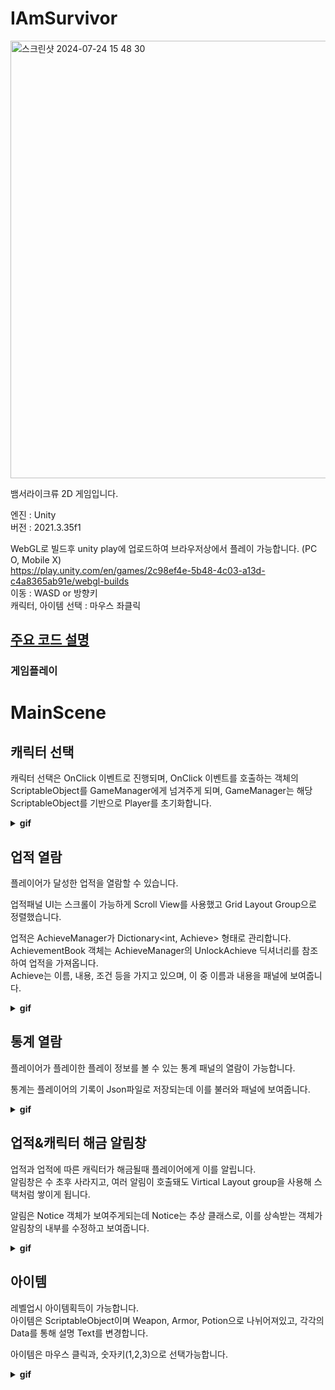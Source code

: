 # IAmSurvivor

<img width="700" alt="스크린샷 2024-07-24 15 48 30" src="https://github.com/user-attachments/assets/6bc7ca81-ba8b-43a9-b200-a924d9185477">

뱀서라이크류 2D 게임입니다.

엔진 : Unity  
버전 : 2021.3.35f1  

WebGL로 빌드후 unity play에 업로드하여 브라우저상에서 플레이 가능합니다. (PC O, Mobile X)    
https://play.unity.com/en/games/2c98ef4e-5b48-4c03-a13d-c4a8365ab91e/webgl-builds  
이동 : WASD or 방향키  
캐릭터, 아이템 선택 : 마우스 좌클릭  


## [주요 코드 설명](https://github.com/yugd1211/IAmSurvivor/wiki)

### 게임플레이


# MainScene

## 캐릭터 선택

캐릭터 선택은 OnClick 이벤트로 진행되며, OnClick 이벤트를 호출하는 객체의 ScriptableObject를 GameManager에게 넘겨주게 되며, GameManager는 해당 ScriptableObject를 기반으로 Player를 초기화합니다.

<details>
<summary><strong>gif</strong></summary>

![캐릭터선택창](./.image/캐릭터선택창.gif)

</details>

## 업적 열람

플레이어가 달성한 업적을 열람할 수 있습니다.

업적패널 UI는 스크롤이 가능하게 Scroll View를 사용했고 Grid Layout Group으로 정렬했습니다.

업적은 AchieveManager가 Dictionary<int, Achieve> 형태로 관리합니다.  
AchievementBook 객체는 AchieveManager의 UnlockAchieve 딕셔너리를 참조하여 업적을 가져옵니다.  
Achieve는 이름, 내용, 조건 등을 가지고 있으며, 이 중 이름과 내용을 패널에 보여줍니다.

<details>
<summary><strong>gif</strong></summary>

![업적열람](./.image/업적열람.gif)

</details>

## 통계 열람

플레이어가 플레이한 플레이 정보를 볼 수 있는 통계 패널의 열람이 가능합니다.

통계는 플레이어의 기록이 Json파일로 저장되는데 이를 불러와 패널에 보여줍니다.

<details>
<summary><strong>gif</strong></summary>

![통계열람](./.image/통계열람.gif)

</details>

## 업적&캐릭터 해금 알림창

업적과 업적에 따른 캐릭터가 해금될때 플레이어에게 이를 알립니다.  
알림창은 수 초후 사라지고, 여러 알림이 호출돼도 Virtical Layout group을 사용해 스택처럼 쌓이게 됩니다.

알림은 Notice 객체가 보여주게되는데 Notice는 추상 클래스로, 이를 상속받는 객체가 알림창의 내부를 수정하고 보여줍니다.

<details>
<summary><strong>gif</strong></summary>

![알림](./.image/알림.gif)
![알림중첩](./.image/알림중첩.gif)

</details>

## 아이템

레벨업시 아이템획득이 가능합니다.  
아이템은 ScriptableObject이며 Weapon, Armor, Potion으로 나뉘어져있고, 각각의 Data를 통해 설명 Text를 변경합니다.

아이템은 마우스 클릭과, 숫자키(1,2,3)으로 선택가능합니다.

<details>
<summary><strong>gif</strong></summary>

![아이템 선택](./.image/아이템선택.gif)

</details>
